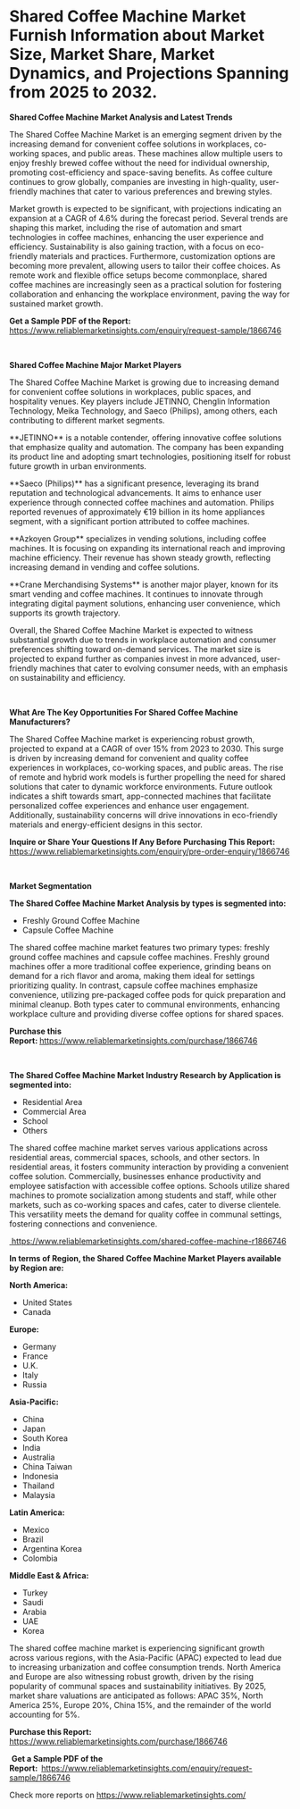 <p><h1>Shared Coffee Machine Market Furnish Information about Market Size, Market Share, Market Dynamics, and Projections Spanning from 2025 to 2032.</h1></p><p><strong>Shared Coffee Machine Market Analysis and Latest Trends</strong></p>
<p><p>The Shared Coffee Machine Market is an emerging segment driven by the increasing demand for convenient coffee solutions in workplaces, co-working spaces, and public areas. These machines allow multiple users to enjoy freshly brewed coffee without the need for individual ownership, promoting cost-efficiency and space-saving benefits. As coffee culture continues to grow globally, companies are investing in high-quality, user-friendly machines that cater to various preferences and brewing styles.</p><p>Market growth is expected to be significant, with projections indicating an expansion at a CAGR of 4.6% during the forecast period. Several trends are shaping this market, including the rise of automation and smart technologies in coffee machines, enhancing the user experience and efficiency. Sustainability is also gaining traction, with a focus on eco-friendly materials and practices. Furthermore, customization options are becoming more prevalent, allowing users to tailor their coffee choices. As remote work and flexible office setups become commonplace, shared coffee machines are increasingly seen as a practical solution for fostering collaboration and enhancing the workplace environment, paving the way for sustained market growth.</p></p>
<p><strong>Get a Sample PDF of the Report:&nbsp;</strong> <a href="https://www.reliablemarketinsights.com/enquiry/request-sample/1866746?utm_campaign=3036&utm_medium=2&utm_source=Github&utm_content=ia&utm_term=05042025&utm_id=shared-coffee-machine">https://www.reliablemarketinsights.com/enquiry/request-sample/1866746</a></p>
<p>&nbsp;</p>
<p><strong>Shared Coffee Machine Major Market Players</strong></p>
<p><p>The Shared Coffee Machine Market is growing due to increasing demand for convenient coffee solutions in workplaces, public spaces, and hospitality venues. Key players include JETINNO, Chenglin Information Technology, Meika Technology, and Saeco (Philips), among others, each contributing to different market segments.</p><p>**JETINNO** is a notable contender, offering innovative coffee solutions that emphasize quality and automation. The company has been expanding its product line and adopting smart technologies, positioning itself for robust future growth in urban environments.</p><p>**Saeco (Philips)** has a significant presence, leveraging its brand reputation and technological advancements. It aims to enhance user experience through connected coffee machines and automation. Philips reported revenues of approximately €19 billion in its home appliances segment, with a significant portion attributed to coffee machines.</p><p>**Azkoyen Group** specializes in vending solutions, including coffee machines. It is focusing on expanding its international reach and improving machine efficiency. Their revenue has shown steady growth, reflecting increasing demand in vending and coffee solutions.</p><p>**Crane Merchandising Systems** is another major player, known for its smart vending and coffee machines. It continues to innovate through integrating digital payment solutions, enhancing user convenience, which supports its growth trajectory.</p><p>Overall, the Shared Coffee Machine Market is expected to witness substantial growth due to trends in workplace automation and consumer preferences shifting toward on-demand services. The market size is projected to expand further as companies invest in more advanced, user-friendly machines that cater to evolving consumer needs, with an emphasis on sustainability and efficiency.</p></p>
<p>&nbsp;</p>
<p><strong>What Are The Key Opportunities For Shared Coffee Machine Manufacturers?</strong></p>
<p><p>The Shared Coffee Machine market is experiencing robust growth, projected to expand at a CAGR of over 15% from 2023 to 2030. This surge is driven by increasing demand for convenient and quality coffee experiences in workplaces, co-working spaces, and public areas. The rise of remote and hybrid work models is further propelling the need for shared solutions that cater to dynamic workforce environments. Future outlook indicates a shift towards smart, app-connected machines that facilitate personalized coffee experiences and enhance user engagement. Additionally, sustainability concerns will drive innovations in eco-friendly materials and energy-efficient designs in this sector.</p></p>
<p><strong>Inquire or Share Your Questions If Any Before Purchasing This Report:</strong> <a href="https://www.reliablemarketinsights.com/enquiry/pre-order-enquiry/1866746?utm_campaign=3036&utm_medium=2&utm_source=Github&utm_content=ia&utm_term=05042025&utm_id=shared-coffee-machine">https://www.reliablemarketinsights.com/enquiry/pre-order-enquiry/1866746</a></p>
<p>&nbsp;</p>
<p><strong>Market Segmentation</strong></p>
<p><strong>The Shared Coffee Machine Market Analysis by types is segmented into:</strong></p>
<p><ul><li>Freshly Ground Coffee Machine</li><li>Capsule Coffee Machine</li></ul></p>
<p><p>The shared coffee machine market features two primary types: freshly ground coffee machines and capsule coffee machines. Freshly ground machines offer a more traditional coffee experience, grinding beans on demand for a rich flavor and aroma, making them ideal for settings prioritizing quality. In contrast, capsule coffee machines emphasize convenience, utilizing pre-packaged coffee pods for quick preparation and minimal cleanup. Both types cater to communal environments, enhancing workplace culture and providing diverse coffee options for shared spaces.</p></p>
<p><strong>Purchase this Report:&nbsp;</strong><a href="https://www.reliablemarketinsights.com/purchase/1866746?utm_campaign=3036&utm_medium=2&utm_source=Github&utm_content=ia&utm_term=05042025&utm_id=shared-coffee-machine">https://www.reliablemarketinsights.com/purchase/1866746</a></p>
<p>&nbsp;</p>
<p><strong>The Shared Coffee Machine Market Industry Research by Application is segmented into:</strong></p>
<p><ul><li>Residential Area</li><li>Commercial Area</li><li>School</li><li>Others</li></ul></p>
<p><p>The shared coffee machine market serves various applications across residential areas, commercial spaces, schools, and other sectors. In residential areas, it fosters community interaction by providing a convenient coffee solution. Commercially, businesses enhance productivity and employee satisfaction with accessible coffee options. Schools utilize shared machines to promote socialization among students and staff, while other markets, such as co-working spaces and cafes, cater to diverse clientele. This versatility meets the demand for quality coffee in communal settings, fostering connections and convenience.</p></p>
<p><a href="https://www.reliablemarketinsights.com/shared-coffee-machine-r1866746?utm_campaign=3036&utm_medium=2&utm_source=Github&utm_content=ia&utm_term=05042025&utm_id=shared-coffee-machine">&nbsp;https://www.reliablemarketinsights.com/shared-coffee-machine-r1866746</a></p>
<p><strong>In terms of Region, the Shared Coffee Machine Market Players available by Region are:</strong></p>
<p>
    <p> <strong> North America: </strong>
        <ul>
            <li>United States</li>
            <li>Canada</li>
        </ul>
        </p> 
    <p> <strong> Europe: </strong>
        <ul>
            <li>Germany</li>
            <li>France</li>
            <li>U.K.</li>
            <li>Italy</li>
            <li>Russia</li>
        </ul>
        </p> 
    <p> <strong> Asia-Pacific: </strong>
        <ul>
            <li>China</li>
            <li>Japan</li>
            <li>South Korea</li>
            <li>India</li>
            <li>Australia</li>
            <li>China Taiwan</li>
            <li>Indonesia</li>
            <li>Thailand</li>
            <li>Malaysia</li>
        </ul>
        </p> 
    <p> <strong> Latin America: </strong>
        <ul>
            <li>Mexico</li>
            <li>Brazil</li>
            <li>Argentina Korea</li>
            <li>Colombia</li>
        </ul>
        </p> 
    <p> <strong> Middle East & Africa: </strong>
        <ul>
            <li>Turkey</li>
            <li>Saudi</li>
            <li>Arabia</li>
            <li>UAE</li>
            <li>Korea</li>
        </ul>
    </p>
    </p>
<p><p>The shared coffee machine market is experiencing significant growth across various regions, with the Asia-Pacific (APAC) expected to lead due to increasing urbanization and coffee consumption trends. North America and Europe are also witnessing robust growth, driven by the rising popularity of communal spaces and sustainability initiatives. By 2025, market share valuations are anticipated as follows: APAC 35%, North America 25%, Europe 20%, China 15%, and the remainder of the world accounting for 5%.</p></p>
<p><strong>Purchase this Report: </strong><a href="https://www.reliablemarketinsights.com/purchase/1866746?utm_campaign=3036&utm_medium=2&utm_source=Github&utm_content=ia&utm_term=05042025&utm_id=shared-coffee-machine">https://www.reliablemarketinsights.com/purchase/1866746</a></p>
<p>&nbsp;<strong>Get a Sample PDF of the Report:&nbsp;&nbsp;</strong><a href="https://www.reliablemarketinsights.com/enquiry/request-sample/1866746?utm_campaign=3036&utm_medium=2&utm_source=Github&utm_content=ia&utm_term=05042025&utm_id=shared-coffee-machine">https://www.reliablemarketinsights.com/enquiry/request-sample/1866746</a></p>
<p><strong></strong></p>
<p>Check more reports on <a href="https://www.reliablemarketinsights.com/?utm_campaign=3036&utm_medium=2&utm_source=Github&utm_content=ia&utm_term=05042025&utm_id=shared-coffee-machine">https://www.reliablemarketinsights.com/</a></p>